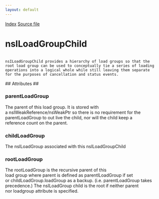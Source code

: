 ```yaml
---
layout: default
---
```

<div id='links'><a href="../index.html">Index</a>
<a href="http://dxr.mozilla.org/mozilla-central/source/netwerk/base/public/nsILoadGroupChild.idl">Source file</a>
</div>

# nsILoadGroupChild #
<code>  
nsILoadGroupChild provides a hierarchy of load groups so that the  
root load group can be used to conceptually tie a series of loading  
operations into a logical whole while still leaving them separate  
for the purposes of cancellation and status events.  
  
</code>
## Attributes ##

### parentLoadGroup ###
  
The parent of this load group. It is stored with  
a nsIWeakReference/nsWeakPtr so there is no requirement for the  
parentLoadGroup to out live the child, nor will the child keep a  
reference count on the parent.  
  

### childLoadGroup ###
  
The nsILoadGroup associated with this nsILoadGroupChild  
  

### rootLoadGroup ###
  
The rootLoadGroup is the recursive parent of this  
load group where parent is defined as parentlLoadGroup if set  
or childLoadGroup.loadGroup as a backup. (i.e. parentLoadGroup takes  
precedence.) The nsILoadGroup child is the root if neither parent  
nor loadgroup attribute is specified.  
  
